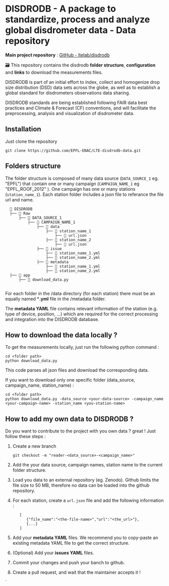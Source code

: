 # DISDRODB - A package to standardize, process and analyze global disdrometer data - Data repository





**Main project repository** : [GitHub - ltelab/disdrodb](https://github.com/ltelab/disdrodb)

:card_file_box: This repository contains the disdrodb **folder structure**, **configuration** and **links** to download the measurements files. 



DISDRODB is part of an initial effort to index, collect and homogenize drop size distribution (DSD) data sets across the globe, as well as to establish a global standard for disdrometers observations data sharing.


DISDRODB standards are being established following FAIR data best  practices and Climate & Forecast (CF) conventions, and will  facilitate the preprocessing, analysis and visualization of disdrometer data.





## Installation

Just clone the repository

```
git clone https://github.com/EPFL-ENAC/LTE-disdrodb-data.git
```



## Folders structure

The folder structure is composed of many data source (`DATA_SOURCE_1` eg. "EPFL") that contain one or many campaign (`CAMPAIGN_NAME_1` eg "EPFL_ROOF_2012" ). One campaign has one or many stations (`station_name_1`). Each station folder includes a json file to referance the file url and name. 

```
  📁 DISDRODB
  ├── 📁 Raw
      ├── 📁 DATA_SOURCE_1
          ├── 📁 CAMPAIGN_NAME_1
              ├── 📁 data
                  ├── 📁 station_name_1
                      ├── 📜 url.json
                  ├── 📁 station_name_2
                      ├── 📜 url.json
              ├── 📁 issue
                  ├── 📜 station_name_1.yml
                  ├── 📜 station_name_2.yml
              ├── 📁 metadata
                  ├── 📜 station_name_1.yml
                  ├── 📜 station_name_2.yml
  ├── 📁 app
      ├── 📜 download_data.py
  
```



For each folder in the /data directory (for each station) there must be an equally named ***.yml** file in the /metadata folder.

The **metadata YAML** file contains relevant information of the station (e.g. type of device, position, …) which are required for the correct processing and integration into the DISDRODB database. 





## How to download the data locally ?

To get the measurements locally, just run the following python command :

```
cd <folder path>
python download_data.py
```

This code parses all json files and download the corresponding data. 

If you want to download only one specific folder (data_source, campaign_name, station_name) : 

```
cd <folder path>
python download_data.py -data_source <your-data-source> -campaign_name <your-campaign-name> -station_name <you-station-name>
```





## How to add my own data to DISDRODB ?

Do you want to contribute to the project with you own data ? great ! Just follow these steps : 

1. Create a new branch 
   ```
   git checkout -m "reader-<data_source>-<campaign_name>"
   ```

2. Add the your data source, campaign names, station name to the current folder structure.  
3. Load you data to an external repository (eg. Zenodo). Github limits the file size to 50 MB, therefore no data can be loaded into the github repository.
4. For each station, create a `url.json` file and add the following information : 

   ```
      [
         {"file_name":"<the-file-name>","url":"<the_url>"},
         {...}
      ]
   ```
5. Add your **metadata YAML** files. We recommend you to copy-paste an existing metadata YAML file to get the  correct structure.

6. (Optional) Add your **issues YAML** files.

7. Commit your changes and push your banch to github.

8. Create a pull request, and wait that the maintainer accepts it !













`

 








